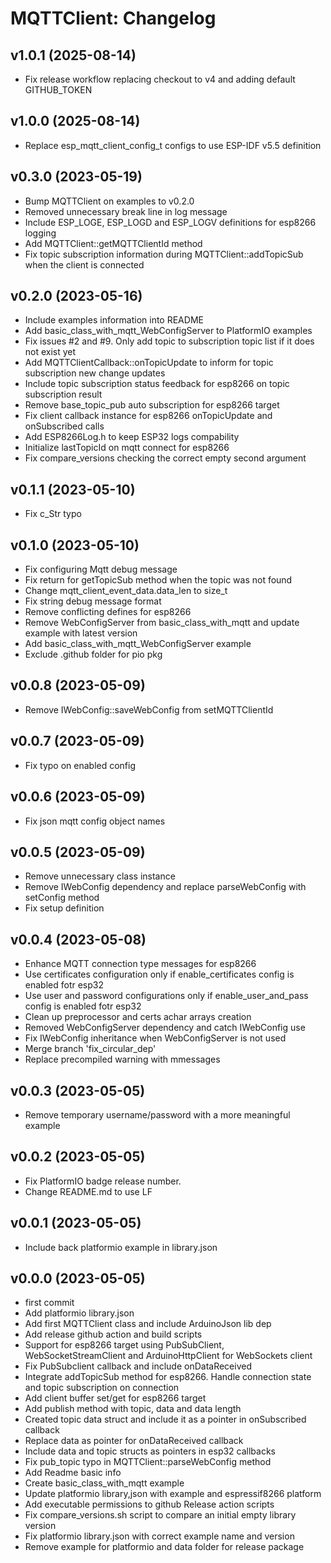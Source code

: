 MQTTClient: Changelog
=====================

v1.0.1 (2025-08-14)
------

* Fix release workflow replacing checkout to v4 and adding default GITHUB_TOKEN

v1.0.0 (2025-08-14)
------

* Replace esp_mqtt_client_config_t configs to use ESP-IDF v5.5 definition

v0.3.0 (2023-05-19)
------

* Bump MQTTClient on examples to v0.2.0
* Removed unnecessary break line in log message
* Include ESP_LOGE, ESP_LOGD and ESP_LOGV definitions for esp8266 logging
* Add MQTTClient::getMQTTClientId method
* Fix topic subscription information during MQTTClient::addTopicSub when the client is connected

v0.2.0 (2023-05-16)
------

* Include examples information into README
* Add basic_class_with_mqtt_WebConfigServer to PlatformIO examples
* Fix issues #2 and #9. Only add topic to subscription topic list if it does not exist yet
* Add MQTTClientCallback::onTopicUpdate to inform for topic subscription new change updates
* Include topic subscription status feedback for esp8266 on topic subscription result
* Remove base_topic_pub auto subscription for esp8266 target
* Fix client callback instance for esp8266 onTopicUpdate and onSubscribed calls
* Add ESP8266Log.h to keep ESP32 logs compability
* Initialize lastTopicId on mqtt connect for esp8266
* Fix compare_versions checking the correct empty second argument

v0.1.1 (2023-05-10)
------

* Fix c_Str typo

v0.1.0 (2023-05-10)
------

* Fix configuring Mqtt debug message
* Fix return for getTopicSub method when the topic was not found
* Change mqtt_client_event_data.data_len to size_t
* Fix string debug message format
* Remove conflicting defines for esp8266
* Remove WebConfigServer from basic_class_with_mqtt and update example with latest version
* Add basic_class_with_mqtt_WebConfigServer example
* Exclude .github folder for pio pkg

v0.0.8 (2023-05-09)
------

* Remove IWebConfig::saveWebConfig from setMQTTClientId

v0.0.7 (2023-05-09)
------

* Fix typo on enabled config

v0.0.6 (2023-05-09)
------

* Fix json mqtt config object names

v0.0.5 (2023-05-09)
------

* Remove unnecessary class instance
* Remove IWebConfig dependency and replace parseWebConfig with setConfig method
* Fix setup definition

v0.0.4 (2023-05-08)
------

* Enhance MQTT connection type messages for esp8266
* Use certificates configuration only if enable_certificates config is enabled fotr esp32
* Use user and password configurations only if enable_user_and_pass config is enabled fotr esp32
* Clean up preprocessor and certs achar arrays creation
* Removed WebConfigServer dependency and catch IWebConfig use
* Fix IWebConfig inheritance when WebConfigServer is not used
* Merge branch 'fix_circular_dep'
* Replace precompiled warning with mmessages

v0.0.3 (2023-05-05)
------

* Remove temporary username/password with a more meaningful example

v0.0.2 (2023-05-05)
------

* Fix PlatformIO badge release number. 
* Change README.md to use LF

v0.0.1 (2023-05-05)
------

* Include back platformio example in library.json

v0.0.0 (2023-05-05)
------

* first commit
* Add platformio library.json
* Add first MQTTClient class and include ArduinoJson lib dep
* Add release github action and build scripts
* Support for esp8266 target using PubSubClient, WebSocketStreamClient and ArduinoHttpClient for WebSockets client
* Fix PubSubclient callback and include onDataReceived
* Integrate addTopicSub method for esp8266. Handle connection state and topic subscription on connection
* Add client buffer set/get for esp8266 target
* Add publish method with topic, data and data length
* Created topic data struct and include it as a pointer in onSubscribed callback
* Replace data as pointer for onDataReceived callback
* Include data and topic structs as pointers in esp32 callbacks
* Fix pub_topic typo in MQTTClient::parseWebConfig method
* Add Readme basic info
* Create basic_class_with_mqtt example
* Update platformio library,json with example and espressif8266 platform
* Add executable permissions to github Release action scripts
* Fix compare_versions.sh script to compare an initial empty library version
* Fix platformio library.json with correct example name and version
* Remove example for platformio and data folder for release package

